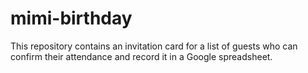 # mimi-birthday

This repository contains an invitation card for a list of guests who can confirm their attendance and record it in a Google spreadsheet.
